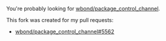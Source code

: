You're probably looking for [wbond/package_control_channel](https://github.com/wbond/package_control_channel).

This fork was created for my pull requests:

* [wbond/package_control_channel#5562](https://github.com/wbond/package_control_channel/pull/5562)
